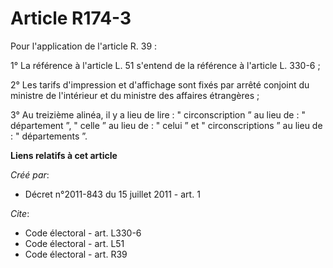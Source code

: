 # Article R174-3

Pour l'application de l'article R. 39 : 

1° La référence à l'article L. 51 s'entend de la référence à l'article L. 330-6 ; 

2° Les tarifs d'impression et d'affichage sont fixés par arrêté conjoint du ministre de l'intérieur et du ministre des
affaires étrangères ; 

3° Au treizième alinéa, il y a lieu de lire : " circonscription ” au lieu de : " département ”, " celle ” au lieu de : "
celui ” et " circonscriptions ” au lieu de : " départements ”.

**Liens relatifs à cet article**

_Créé par_:

  - Décret n°2011-843 du 15 juillet 2011 - art. 1

_Cite_:

  - Code électoral - art. L330-6
  - Code électoral - art. L51
  - Code électoral - art. R39
